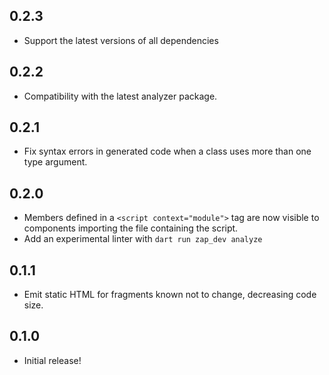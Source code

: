 ## 0.2.3

- Support the latest versions of all dependencies

## 0.2.2

- Compatibility with the latest analyzer package.

## 0.2.1

- Fix syntax errors in generated code when a class uses more than one type
  argument.

## 0.2.0

- Members defined in a `<script context="module">` tag are now visible to
  components importing the file containing the script.
- Add an experimental linter with `dart run zap_dev analyze`

## 0.1.1

- Emit static HTML for fragments known not to change, decreasing code size.

## 0.1.0

- Initial release!
